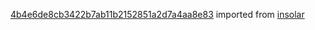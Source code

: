 [4b4e6de8cb3422b7ab11b2152851a2d7a4aa8e83](https://github.com/insolar/insolar/commit/4b4e6de8cb3422b7ab11b2152851a2d7a4aa8e83) imported from [insolar](https://github.com/insolar/insolar)
